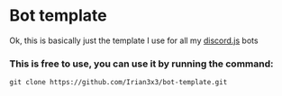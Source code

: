 # Bot template
Ok, this is basically just the template I use for all my [discord.j](https://discord.js.org "The mighty discord.js")[s](https://npmjs.com/package/discord.js "The mighty discord.js") bots  
### This is free to use, you can use it by running the command:
```
git clone https://github.com/Irian3x3/bot-template.git
```
